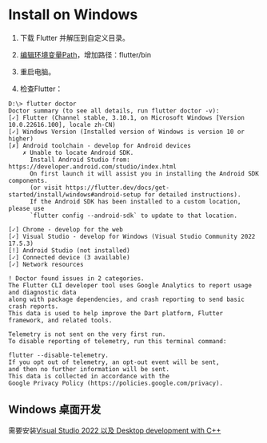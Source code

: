 

# Install on Windows

1. 下载 Flutter 并解压到自定义目录。

2. [编辑环境变量Path](https://blog.csdn.net/henryhu712/article/details/130789487)，增加路径：flutter/bin

3. 重启电脑。

4. 检查Flutter：

```
D:\> flutter doctor
Doctor summary (to see all details, run flutter doctor -v):
[✓] Flutter (Channel stable, 3.10.1, on Microsoft Windows [Version 10.0.22616.100], locale zh-CN)
[✓] Windows Version (Installed version of Windows is version 10 or higher)
[✗] Android toolchain - develop for Android devices
    ✗ Unable to locate Android SDK.
      Install Android Studio from: https://developer.android.com/studio/index.html
      On first launch it will assist you in installing the Android SDK components.
      (or visit https://flutter.dev/docs/get-started/install/windows#android-setup for detailed instructions).
      If the Android SDK has been installed to a custom location, please use
      `flutter config --android-sdk` to update to that location.

[✓] Chrome - develop for the web
[✓] Visual Studio - develop for Windows (Visual Studio Community 2022 17.5.3)
[!] Android Studio (not installed)
[✓] Connected device (3 available)
[✓] Network resources

! Doctor found issues in 2 categories.
The Flutter CLI developer tool uses Google Analytics to report usage and diagnostic data
along with package dependencies, and crash reporting to send basic crash reports.
This data is used to help improve the Dart platform, Flutter framework, and related tools.

Telemetry is not sent on the very first run.
To disable reporting of telemetry, run this terminal command:

flutter --disable-telemetry.
If you opt out of telemetry, an opt-out event will be sent,
and then no further information will be sent.
This data is collected in accordance with the
Google Privacy Policy (https://policies.google.com/privacy).
```

## Windows 桌面开发

需要安装[Visual Studio 2022 以及 Desktop development with C++](https://docs.flutter.dev/get-started/install/windows#additional-windows-requirements)




